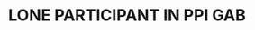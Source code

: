 ---
layout: post
title: 'LONE PARTICIPANT IN PPI GAB'
image: true
category: headlines
hl-title: 'LONE PARTICIPANT. '
hl-desc: 'Ma. Emilee D. Bantugan (second from right in green polo shirt), lone participant from the Bohol media representing the Bohol Sunday News in the Philippine Press Institute (PPI) sponsored Covering the Extractive Industries Seminar Workshop held at the Crown Regency Hotel in Cebu City, receiving her Certificate of Recognition. PPI is the national association of newspapers in the country since 1964.'
dated: Dec 10 - 16, 2017
---